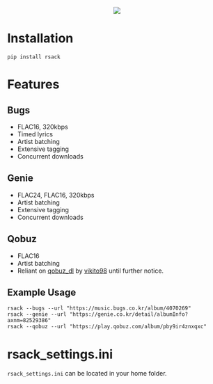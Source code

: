 
<p align="center">
  <img src="https://ptpimg.me/5502wc.gif">
</p>


# Installation
```
pip install rsack
```

# Features
## Bugs
- FLAC16, 320kbps
- Timed lyrics
- Artist batching
- Extensive tagging
- Concurrent downloads

## Genie
- FLAC24, FLAC16, 320kbps
- Artist batching
- Extensive tagging
- Concurrent downloads

## Qobuz
- FLAC16
- Artist batching
- Reliant on [qobuz_dl](https://github.com/vitiko98/qobuz-dl) by [vikito98](https://github.com/vitiko98) until further notice.


## Example Usage
```
rsack --bugs --url "https://music.bugs.co.kr/album/4070269"
rsack --genie --url "https://genie.co.kr/detail/albumInfo?axnm=82529386"
rsack --qobuz --url "https://play.qobuz.com/album/pby9ir4znxqxc"
```

# rsack_settings.ini
`rsack_settings.ini` can be located in your home folder.
